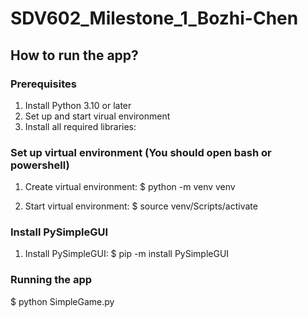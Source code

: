 # SDV602_Milestone_1_Bozhi-Chen

## How to run the app?

### Prerequisites
1. Install Python 3.10 or later
2. Set up and start virual environment
3. Install all required libraries:

### Set up virtual environment (You should open bash or powershell)
1. Create virtual environment:
$ python -m venv venv 

2. Start virtual environment:
$ source venv/Scripts/activate

### Install PySimpleGUI
1. Install PySimpleGUI:
$ pip -m install PySimpleGUI

### Running the app
$ python SimpleGame.py

